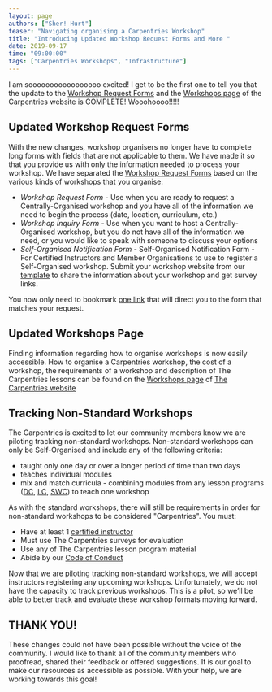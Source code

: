 ```yaml
---
layout: page
authors: ["Sher! Hurt"]
teaser: "Navigating organising a Carpentries Workshop"
title: "Introducing Updated Workshop Request Forms and More "
date: 2019-09-17
time: "09:00:00"
tags: ["Carpentries Workshops", "Infrastructure"]
---
```


I am sooooooooooooooooo excited! I get to be the first one to tell you that the update to the [Workshop Request Forms](https://amy.carpentries.org/forms/workshop/) and the [Workshops page](https://carpentries.org/workshops/) of the Carpentries website is COMPLETE! Wooohoooo!!!!!

## Updated Workshop Request Forms

With the new changes, workshop organisers no longer have to complete long forms with fields that are not applicable to them. We have made it so that you provide us with only the information needed to process your workshop. We have separated the [Workshop Request Forms](https://amy.carpentries.org/forms/workshop/) based on the various kinds of workshops that you organise: 

*  _Workshop Request Form_ - Use when you are ready to request a Centrally-Organised workshop and you have all of the information we need to begin the process (date, location, curriculum, etc.)
*  _Workshop Inquiry Form_ - Use when you  want to host a Centrally-Organised workshop, but you do not have all of the  information we need, or you would like to speak with someone to discuss your options
* _Self-Organised Notification Form_ - Self-Organised Notification Form - For Certified Instructors and Member Organisations to use to register a Self-Organised workshop. Submit your workshop website from our [template](https://github.com/carpentries/workshop-template) to share the information about your workshop and get survey links.

You now only need to bookmark [one link](https://amy.carpentries.org/forms/workshop/) that will direct you to the form that matches your request. 

## Updated Workshops Page
Finding information regarding how to organise workshops is now easily accessible. How to organise a Carpentries workshop, the cost of a workshop, the requirements of a workshop and description of The Carpentries lessons can be found on the [Workshops page](https://carpentries.org/workshops/) of [The Carpentries website](https://carpentries.org/) 

## Tracking Non-Standard Workshops
The Carpentries is excited to let our community members know we are piloting tracking non-standard workshops. Non-standard workshops can only be Self-Organised and include any of the following criteria:
* taught only one day or over a longer period of time than two days
* teaches individual modules 
* mix and match curricula - combining modules from any lesson programs ([DC](https://datacarpentry.org/lessons/), [LC](https://librarycarpentry.org/lessons/), [SWC](https://software-carpentry.org/lessons/)) to teach one workshop

As with the standard workshops, there will still be requirements in order for non-standard workshops to be considered "Carpentries". You must: 
* Have at least 1 [certified instructor](https://carpentries.org/instructors/) 
* Must use The Carpentries surveys for evaluation
* Use any of The Carpentries lesson program material
* Abide by our [Code of Conduct](https://docs.carpentries.org/topic_folders/policies/code-of-conduct.html)

Now that we are piloting tracking non-standard workshops, we will accept instructors registering any upcoming workshops. Unfortunately, we do not have the capacity to track previous workshops. This is a pilot, so we’ll be able to better track and evaluate these workshop formats moving forward.  

## THANK YOU!
These changes could not have been possible without the voice of the community. I would like to thank all of the community members who proofread, shared their feedback or offered suggestions. It is our goal to make our resources as accessible as possible. With your help, we are working towards this goal! 
